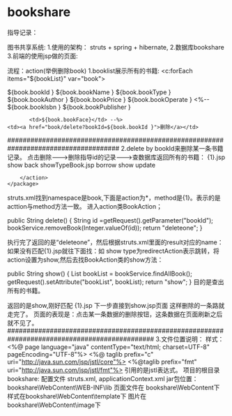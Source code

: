 # bookshare
指导记录：

图书共享系统:
1.使用的架构： struts + spring + hibernate, 
2.数据库bookshare
3.前端的使用jsp做的页面:

流程：action(举例删除book)
1.booklist展示所有的书籍:
<c:forEach items="${bookList}" var="book">
  <tr>
    <td>${book.bookId }</td>
    <td>${book.bookName }</td>
    <td>${book.bookType }</td>
    <td>${book.bookAuthor }</td>
    <td>${book.bookPrice }</td>
    <td>${book.bookOperate }</td>
    <%--   <td>${book.bookIsbn }</td>
           <td>${book.bookPublisher }</td>
          <td><fmt:formatDate pattern="yyyy-MM-dd" value="${book.bookReleaseDate }"></fmt:formatDate></td>

           <td>${book.bookFace}</td> --%>
    <td><a href="book/delete?bookId=${book.bookId }">删除</a></td>
  </tr>
</c:forEach>
#####################################################################################
2.delete by bookId来删除某一条书籍记录。
点击删除--->删除指导id的记录--->查数据库返回所有的书籍：

<package name="book" namespace="/book" extends="default">
		<action name="*" class="com.linksky.ssh.action.BookAction"
			method="{1}">
			<result name="{1}">{1}.jsp</result>
			<result name="addone" type="redirectAction">show</result>
			<result name="backgo" type="redirectAction">back</result>
			<result name="showTypeBook">showTypeBook.jsp</result>
			<result name="borrowgodo" type="redirectAction">borrow</result>
			<result name="deleteone" type="redirectAction">show</result>
			<result name="updated" type="redirectAction">update</result>

		</action>
	</package>
  
  struts.xml找到namespace是book,下面是action为*，method是{1}。表示的是acttion与method方法一致。
  进入action类BookAction；
  
  public String delete() {
	String id =getRequest().getParameter("bookId");
	bookService.removeBook(Integer.valueOf(id));
	return "deleteone";
}

执行完了返回的是“deleteone”，然后根据struts.xml里面的result对应的name：
如果没有匹配<result name="{1}">{1}.jsp</result>就往下面找：如
<result name="deleteone" type="redirectAction">show</result>
type为redirectAction表示跳转，将action设置为show,然后去找BookAction类的show方法：

public String show() {
	List<Book> bookList = bookService.findAllBook();
	getRequest().setAttribute("bookList", bookList);
	return "show";
}
目的是查出所有的书籍。

返回的是show,刚好匹配
<result name="{1}">{1}.jsp</result>
下一步直接到show.jsp页面
这样删除的一条路就走完了。
页面的表现是：点击某一条数据的删除按钮，这条数据在页面刷新之后就不见了。
##############################################################################################
3.文件位置说明：
样式：
<%@ page language="java" contentType="text/html; charset=UTF-8"
	pageEncoding="UTF-8"%>
<%@ taglib prefix="c" uri="http://java.sun.com/jsp/jstl/core"%>
<%@taglib prefix="fmt" uri="http://java.sun.com/jsp/jstl/fmt"%>
引用的是jstl表达式。
项目的根目录bookshare:
配置文件 struts.xml, applicationContext.xml
jar包位置：bookshare\WebContent\WEB-INF\lib
页面文件在 bookshare\WebContent下
样式在bookshare\WebContent\template下
图片在bookshare\WebContent\image下
